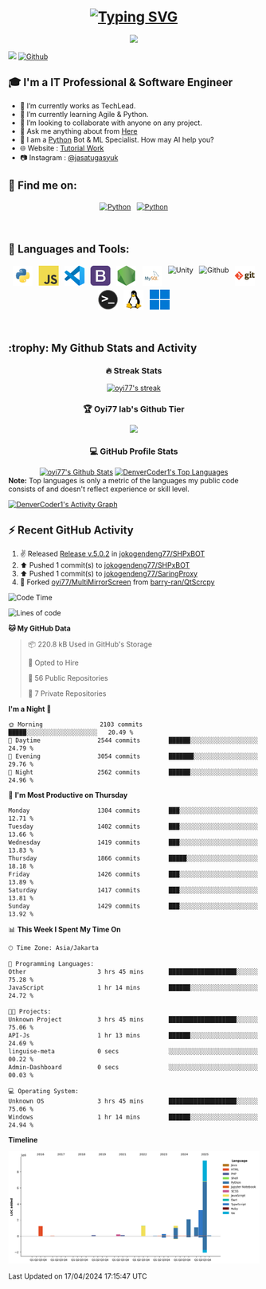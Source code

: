 
<h1 align="center">
  <a href="https://git.io/typing-svg"><img src="https://readme-typing-svg.demolab.com?font=Fira+Code&size=25&duration=2000&pause=1000&center=true&vCenter=true&repeat=false&width=435&lines=Hello+There+%F0%9F%91%8B!;%F0%9F%A4%96I+am+Paijo+a.k.a+Oyi77%F0%9F%A4%96" alt="Typing SVG" /></a>
</h1>
<p align="center">
  <!-- Typing SVG by DenverCoder1 - https://github.com/DenverCoder1/readme-typing-svg -->
  <a href="https://github.com/DenverCoder1/readme-typing-svg">
    <img src="https://readme-typing-svg.demolab.com/?lines=Full-stack%20Developer%20and%20app%20developer;Experienced%20IT%2FConsultant%20;5%2B%20years%20of%20coding%20experience;Always%20learning%20new%20things&font=Fira%20Code&center=true&width=500&height=45&color=f75c7e&vCenter=true&pause=1000&size=22" /></a>
</p>



![](https://visitor-badge.laobi.icu/badge?page_id=oyi77.oyi77) [![Github](https://img.shields.io/github/followers/oyi77?label=Followers&logo=Github)](https://github.com/oyi77)

## 🎓 I'm a IT Professional & Software Engineer

- 🔭 I’m currently works as TechLead.
- 🌱 I’m currently learning Agile & Python. 
- 👯 I’m looking to collaborate with anyone on any project.
- 💬 Ask me anything about from <a href="https://github.com/oyi77/oyi77/issues" title="Issues">Here</a>
- 🤖 I am a [Python](https://www.python.org/) Bot & ML Specialist. How may AI help you?
- 🌐 Website : [Tutorial Work](https://tutorialwork.my.id)
- 📷 Instagram : [@jasatugasyuk](https://instagram.com/jasatugasyuk)

## :email: Find me on:

<!--
[<img align="left" alt="oyi77" width="40px" src="https://raw.githubusercontent.com/iconic/open-iconic/master/svg/globe.svg" />][website]
[<img align="left" alt="oyi77 | LinkedIn" width="40px" src="https://cdn.jsdelivr.net/npm/simple-icons@v3/icons/linkedin.svg" />][linkedin]
[<img align="left" alt="oyi77 | Mail" width="40px" src="https://cdn.jsdelivr.net/npm/simple-icons@v3/icons/gmail.svg" />][mail]
-->

<p align="center">
<!--  <a href="https://www.charalambosioannou.tech" target="_blank" rel="noopener noreferrer"> <img src="https://cdn-icons-png.flaticon.com/512/841/841364.png" alt="Python" height="40" style="vertical-align:top; margin:4px"> </a> -->
 <a href="https://www.linkedin.com/in/fikriizzuddin/" target="_blank" rel="noopener noreferrer"> <img src="https://cdn-icons-png.flaticon.com/512/174/174857.png" alt="Python" height="40" style="vertical-align:top; margin:4px"></a>
 <a href="mailto:mbahkoe.pendekar@gmail.com"> <img src="https://cdn-icons-png.flaticon.com/512/726/726623.png" alt="Python" height="40" style="vertical-align:top; margin:4px"></a> 
<!--   <a href="https://dev.to/CharalambosIoannou" target="_blank" rel="noopener noreferrer"> <img src="https://img.shields.io/badge/DEV.TO-%230A0A0A.svg?&style=for-the-badge&logo=dev-dot-to&logoColor=white" alt="Python" height="40" style="vertical-align:top; margin:4px"> </a> -->
</p>

<br />


## 🧰 Languages and Tools:
<p align="center">
<img src="https://raw.githubusercontent.com/github/explore/80688e429a7d4ef2fca1e82350fe8e3517d3494d/topics/python/python.png" alt="Python" height="40" style="vertical-align:top; margin:4px">
<img src="https://raw.githubusercontent.com/github/explore/80688e429a7d4ef2fca1e82350fe8e3517d3494d/topics/javascript/javascript.png" alt="Javascript" height="40" style="vertical-align:top; margin:4px">
<img src="https://raw.githubusercontent.com/github/explore/80688e429a7d4ef2fca1e82350fe8e3517d3494d/topics/visual-studio-code/visual-studio-code.png" alt="VS Code" height="40" style="vertical-align:top; margin:4px">
<img src="https://raw.githubusercontent.com/github/explore/80688e429a7d4ef2fca1e82350fe8e3517d3494d/topics/bootstrap/bootstrap.png" alt="Bootstrap" height="40" style="vertical-align:top; margin:4px">
<img src="https://raw.githubusercontent.com/github/explore/80688e429a7d4ef2fca1e82350fe8e3517d3494d/topics/nodejs/nodejs.png" alt="NodeJS" height="40" style="vertical-align:top; margin:4px">
<img src="https://raw.githubusercontent.com/github/explore/80688e429a7d4ef2fca1e82350fe8e3517d3494d/topics/mysql/mysql.png" alt="MySQL" height="40" style="vertical-align:top; margin:4px">
 <img src="https://cdn-icons-png.flaticon.com/512/5969/5969346.png" alt="Unity" height="40" style="vertical-align:top; margin:4px">
<img src="https://cdn-icons-png.flaticon.com/512/5968/5968866.png" alt="Github" height="40" style="vertical-align:top; margin:4px">
<img src="https://raw.githubusercontent.com/github/explore/80688e429a7d4ef2fca1e82350fe8e3517d3494d/topics/git/git.png" alt="Git" height="40" style="vertical-align:top; margin:4px">
<img src="https://raw.githubusercontent.com/github/explore/80688e429a7d4ef2fca1e82350fe8e3517d3494d/topics/terminal/terminal.png" alt="Terminal" height="40" style="vertical-align:top; margin:4px">
<img src="https://raw.githubusercontent.com/github/explore/80688e429a7d4ef2fca1e82350fe8e3517d3494d/topics/linux/linux.png" alt="Linux" height="40" style="vertical-align:top; margin:4px" alt="Windows" height="40" style="vertical-align:top; margin:4px">
<img src="https://raw.githubusercontent.com/github/explore/80688e429a7d4ef2fca1e82350fe8e3517d3494d/topics/windows/windows.png" alt="Windows" height="40" style="vertical-align:top; margin:4px">

</p>

<br />




 <h2>:trophy: My Github Stats and Activity</h2>

  <h3 align="center">🔥 Streak Stats</h3>
  <div align="center">
  <p>
    <a href="https://github.com/DenverCoder1/github-readme-streak-stats">
      <img title="🔥 Get streak stats for your profile at git.io/streak-stats" alt="oyi77's streak" src="https://streak-stats.demolab.com/?user=oyi77&theme=monokai-metallian&hide_border=true"/>
    </a>
  </p>
  </div>
  
  <h3 align="center">🏆 Oyi77 lab's Github Tier</h3>
<div align="center">
<a href="https://app.dooboo.io/oyi77"><img src="https://server.dooboo.io/github-stats/oyi77" width="400" /></a>
</div>
  <h3 align="center">💻 GitHub Profile Stats</h3>

  <!-- https://github.com/anuraghazra/github-readme-stats -->
<div align="center">
  <a href="https://github.com/anuraghazra/github-readme-stats"><img alt="oyi77's Github Stats" src="https://denvercoder1-github-readme-stats.vercel.app/api/?username=oyi77&show_icons=true&include_all_commits=true&count_private=true&theme=react&hide_border=true&bg_color=1F222E&title_color=F85D7F&icon_color=F8D866" height="192px"/></a>
  <a href="https://github.com/anuraghazra/github-readme-stats"><img alt="DenverCoder1's Top Languages" src="https://denvercoder1-github-readme-stats.vercel.app/api/top-langs/?username=oyi77&langs_count=8&layout=compact&theme=react&hide_border=true&bg_color=1F222E&title_color=F85D7F&icon_color=F8D866&hide=Jupyter%20Notebook,Roff" height="192px"/></a>
  <br/>
</div>
  <b>Note:</b> Top languages is only a metric of the languages my public code consists of and doesn't reflect experience or skill level.
  
  <!-- https://github.com/ashutosh00710/github-readme-activity-graph -->

  <a href="https://github.com/ashutosh00710/github-readme-activity-graph"><img alt="DenverCoder1's Activity Graph" src="https://github-readme-activity-graph.cyclic.app/graph/?username=oyi77&bg_color=1F222E&color=F8D866&line=F85D7F&point=FFFFFF&hide_border=true" /></a>

  <h2>⚡ Recent GitHub Activity</h2>

  <!--RECENT_ACTIVITY:start-->
1. ✌️ Released [Release v.5.0.2](https://github.com/jokogendeng77/SHPxBOT/releases/tag/v.5.0.2) in [jokogendeng77/SHPxBOT](https://github.com/jokogendeng77/SHPxBOT)<br>
2. ⬆️ Pushed 1 commit(s) to [jokogendeng77/SHPxBOT](https://github.com/jokogendeng77/SHPxBOT)<br>
3. ⬆️ Pushed 1 commit(s) to [jokogendeng77/SaringProxy](https://github.com/jokogendeng77/SaringProxy)<br>
4. 🔱 Forked [oyi77/MultiMirrorScreen](https://github.com/oyi77/MultiMirrorScreen) from [barry-ran/QtScrcpy](https://github.com/barry-ran/QtScrcpy)<br>
<!--RECENT_ACTIVITY:end-->
  
  <!--START_SECTION:waka-->
![Code Time](http://img.shields.io/badge/Code%20Time-1%2C048%20hrs%2020%20mins-blue)

![Lines of code](https://img.shields.io/badge/From%20Hello%20World%20I%27ve%20Written-4.5%20million%20lines%20of%20code-blue)

**🐱 My GitHub Data** 

> 📦 220.8 kB Used in GitHub's Storage 
 > 
> 💼 Opted to Hire
 > 
> 📜 56 Public Repositories 
 > 
> 🔑 7 Private Repositories 
 > 
**I'm a Night 🦉** 

```text
🌞 Morning                2103 commits        █████░░░░░░░░░░░░░░░░░░░░   20.49 % 
🌆 Daytime                2544 commits        ██████░░░░░░░░░░░░░░░░░░░   24.79 % 
🌃 Evening                3054 commits        ███████░░░░░░░░░░░░░░░░░░   29.76 % 
🌙 Night                  2562 commits        ██████░░░░░░░░░░░░░░░░░░░   24.96 % 
```
📅 **I'm Most Productive on Thursday** 

```text
Monday                   1304 commits        ███░░░░░░░░░░░░░░░░░░░░░░   12.71 % 
Tuesday                  1402 commits        ███░░░░░░░░░░░░░░░░░░░░░░   13.66 % 
Wednesday                1419 commits        ███░░░░░░░░░░░░░░░░░░░░░░   13.83 % 
Thursday                 1866 commits        █████░░░░░░░░░░░░░░░░░░░░   18.18 % 
Friday                   1426 commits        ███░░░░░░░░░░░░░░░░░░░░░░   13.89 % 
Saturday                 1417 commits        ███░░░░░░░░░░░░░░░░░░░░░░   13.81 % 
Sunday                   1429 commits        ███░░░░░░░░░░░░░░░░░░░░░░   13.92 % 
```


📊 **This Week I Spent My Time On** 

```text
🕑︎ Time Zone: Asia/Jakarta

💬 Programming Languages: 
Other                    3 hrs 45 mins       ███████████████████░░░░░░   75.28 % 
JavaScript               1 hr 14 mins        ██████░░░░░░░░░░░░░░░░░░░   24.72 % 

🐱‍💻 Projects: 
Unknown Project          3 hrs 45 mins       ███████████████████░░░░░░   75.06 % 
API-Js                   1 hr 13 mins        ██████░░░░░░░░░░░░░░░░░░░   24.69 % 
linguise-meta            0 secs              ░░░░░░░░░░░░░░░░░░░░░░░░░   00.22 % 
Admin-Dashboard          0 secs              ░░░░░░░░░░░░░░░░░░░░░░░░░   00.03 % 

💻 Operating System: 
Unknown OS               3 hrs 45 mins       ███████████████████░░░░░░   75.06 % 
Windows                  1 hr 14 mins        ██████░░░░░░░░░░░░░░░░░░░   24.94 % 
```

**Timeline**

![Lines of Code chart](https://raw.githubusercontent.com/oyi77/oyi77/main/assets/bar_graph.png)


 Last Updated on 17/04/2024 17:15:47 UTC
<!--END_SECTION:waka-->




[linkedin]: https://linkedin.com/in/fikriizzuddin/
[mail]: mailto:mbahkoe.pendekar@gmail.com




